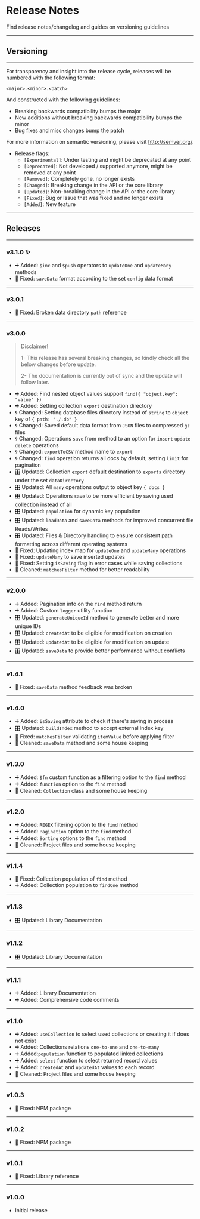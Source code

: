 # Release Notes

Find release notes/changelog and guides on versioning guidelines

---

## Versioning

---

For transparency and insight into the release cycle, releases will be numbered
with the following format:

`<major>.<minor>.<patch>`

And constructed with the following guidelines:

- Breaking backwards compatibility bumps the major
- New additions without breaking backwards compatibility bumps the minor
- Bug fixes and misc changes bump the patch

For more information on semantic versioning, please visit <http://semver.org/>.

- Release flags:
  - `[Experimental]`: Under testing and might be deprecated at any point
  - `[Deprecated]`: Not developed / supported anymore, might be removed at any point
  - `[Removed]`: Completely gone, no longer exists
  - `[Changed]`: Breaking change in the API or the core library
  - `[Updated]`: Non-breaking change in the API or the core library
  - `[Fixed]`: Bug or Issue that was fixed and no longer exists
  - `[Added]`: New feature

---

## Releases

---

### v3.1.0 ✨

- ➕ Added: `$inc` and `$push` operators to `updateOne` and `updateMany` methods
- 🔧 Fixed: `saveData` format according to the set `config` data format

---

### v3.0.1

- 🔧 Fixed: Broken data directory `path` reference

---

### v3.0.0

> Disclaimer!
>
> 1- This release has several breaking changes, so kindly check all the below changes before update.
>
> 2- The documentation is currently out of sync and the update will follow later.

- ➕ Added: Find nested object values support `find({ "object.key": "value" })`
- ➕ Added: Setting collection `export` destination directory
- 🌀 Changed: Setting database files directory instead of `string` to `object` key of `{ path: "./.db" }`
- 🌀 Changed: Saved default data format from `JSON` files to compressed `gz` files
- 🌀 Changed: Operations `save` from method to an option for `insert` `update` `delete` operations
- 🌀 Changed: `exportToCSV` method name to `export`
- 🌀 Changed: `find` operation returns all docs by default, setting `limit` for pagination
- 🎛️ Updated: Collection `export` default destination to `exports` directory under the set `dataDirectory`
- 🎛️ Updated: All `many` operations output to object key `{ docs }`
- 🎛️ Updated: Operations `save` to be more efficient by saving used collection instead of all
- 🎛️ Updated: `population` for dynamic key population
- 🎛️ Updated: `loadData` and `saveData` methods for improved concurrent file Reads/Writes
- 🎛️ Updated: Files & Directory handling to ensure consistent path formatting across different operating systems
- 🔧 Fixed: Updating index map for `updateOne` and `updateMany` operations
- 🔧 Fixed: `updateMany` to save inserted updates
- 🔧 Fixed: Setting `isSaving` flag in error cases while saving collections
- 🧹 Cleaned: `matchesFilter` method for better readability

---

### v2.0.0

- ➕ Added: Pagination info on the `find` method return
- ➕ Added: Custom `logger` utility function
- 🎛️ Updated: `generateUniqueId` method to generate better and more unique IDs
- 🎛️ Updated: `createdAt` to be eligible for modification on creation
- 🎛️ Updated: `updatedAt` to be eligible for modification on update
- 🎛️ Updated: `saveData` to provide better performance without conflicts

---

### v1.4.1

- 🔧 Fixed: `saveData` method feedback was broken

---

### v1.4.0

- ➕ Added: `isSaving` attribute to check if there's saving in process
- 🎛️ Updated: `buildIndex` method to accept external index key
- 🔧 Fixed: `matchesFilter` validating `itemValue` before applying filter
- 🧹 Cleaned: `saveData` method and some house keeping

---

### v1.3.0

- ➕ Added: `$fn` custom function as a filtering option to the `find` method
- ➕ Added: `function` option to the `find` method
- 🧹 Cleaned: `Collection` class and some house keeping

---

### v1.2.0

- ➕ Added: `REGEX` filtering option to the `find` method
- ➕ Added: `Pagination` option to the `find` method
- ➕ Added: `Sorting` options to the `find` method
- 🧹 Cleaned: Project files and some house keeping

---

### v1.1.4

- 🔧 Fixed: Collection population of `find` method
- ➕ Added: Collection population to `findOne` method

---

### v1.1.3

- 🎛️ Updated: Library Documentation

---

### v1.1.2

- 🎛️ Updated: Library Documentation

---

### v1.1.1

- ➕ Added: Library Documentation
- ➕ Added: Comprehensive code comments

---

### v1.1.0

- ➕ Added: `useCollection` to select used collections or creating it if does not exist
- ➕ Added: Collections relations `one-to-one` and `one-to-many`
- ➕ Added:`population` function to populated linked collections
- ➕ Added: `select` function to select returned record values
- ➕ Added: `createdAt` and `updatedAt` values to each record
- 🧹 Cleaned: Project files and some house keeping

---

### v1.0.3

- 🔧 Fixed: NPM package

---

### v1.0.2

- 🔧 Fixed: NPM package

---

### v1.0.1

- 🔧 Fixed: Library reference

---

### v1.0.0

- Initial release
